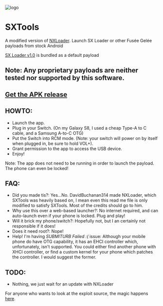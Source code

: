 ![logo](https://i.imgur.com/jinBPJU.png "logo")

# SXTools
A modified version of [NXLoader](https://github.com/DavidBuchanan314/NXLoader). Launch SX Loader or other Fusée Gelée payloads from stock Android

[SX Loader v1.0](https://sx.xecuter.com/download/payload.bin) is bundled as a default payload

## Note: Any proprietary payloads are neither tested nor supported by this software.

## [Get the APK release](https://github.com/annson24/SXTools/releases/latest)

## HOWTO:
- Launch the app.
- Plug in your Switch. (On my Galaxy S8, I used a cheap Type-A to C cable, and a Samsung A-to-C OTG)
- Put the Switch into RCM mode. (Note: your switch will power on by itself when plugged in, be sure to hold VOL+).
- Grant permission to the app to access the USB device.
- Enjoy!

Note: The app does not need to be running in order to launch the payload. The phone can even be locked!

## FAQ:
- Did you made tis?: Yes...No. DavidBuchanan314 made NXLoader, which SXTools was heavily based on, I mean even this read me file is only modified to satisfy SXTools. Most of the credits should go to him.
- Why use this over a web-based launcher?: No internet required, and can auto-launch even if your phone is locked. Plug and play!
- Will it brick my phone/switch?: Hopefully not, but I an certainly not responsible if it does!
- Does it need root?: Nope!
- Help! I'm having _SUBMITURB Failed :(_ issue: Although your mobile phone do have OTG capability, it has an EHCI controller which, unfortunately, isn't supported. You could either find another phone with XHCI controller, or find a custom kernel for your phone which patches the controller. I would suggest the former.

## TODO:
- Nothing, we just wait for an update with NXLoader

For anyone who wants to look at the exploit source, the magic happens [here](https://github.com/annson24/SXTools/blob/master/app/src/main/java/io/github/annson24/sxtools/PrimaryLoader.java).
